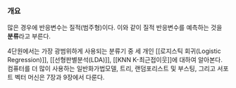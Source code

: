 ### 개요
많은 경우에 반응변수는 질적(범주형)이다. 이와 같이 질적 반응변수를 예측하는 것을 **분류**라고 부른다. 

4단원에서는 가장 광범위하게 사용되는 분류기 중 세 개인 [[로지스틱 회귀(Logistic Regression)]], [[선형판별분석(LDA)]], [[KNN K-최근접이웃]]에 대하여 알아본다. 컴퓨터를 더 많이 사용하는 일반화가법모델, 트리, 랜덤포리스트 및 부스팅, 그리고 서포트 벡터 머신은 7장과 9장에서 다룬다. 